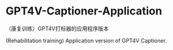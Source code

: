 # GPT4V-Captioner-Application
（康复训练）GPT4V打标器的应用程序版本

(Rehabilitation training) Application version of GPT4V Captioner.
